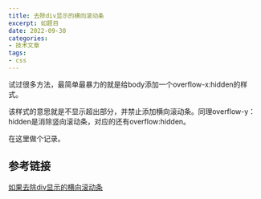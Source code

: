 ```yaml
---
title: 去除div显示的横向滚动条
excerpt: 如题目
date: 2022-09-30
categories:
- 技术文章
tags:
- css
---
```


试过很多方法，最简单最暴力的就是给body添加一个overflow-x:hidden的样式。

该样式的意思就是不显示超出部分，并禁止添加横向滚动条。同理overflow-y：hidden是消除竖向滚动条，对应的还有overflow:hidden。

在这里做个记录。

## 参考链接
[如果去除div显示的横向滚动条](https://blog.csdn.net/qq_20916555/article/details/54015630)

